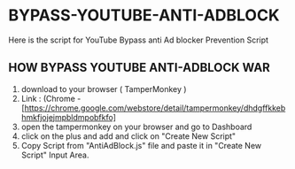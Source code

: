 # BYPASS-YOUTUBE-ANTI-ADBLOCK
Here is the script for YouTube Bypass anti Ad blocker Prevention Script

## HOW BYPASS YOUTUBE ANTI-ADBLOCK WAR ## 

1) download to your browser ( TamperMonkey )
2) Link : (Chrome - [https://chrome.google.com/webstore/detail/tampermonkey/dhdgffkkebhmkfjojejmpbldmpobfkfo]
3) open the tampermonkey on your browser and go to Dashboard
4) click on the plus and add and click on "Create New Script"
5) Copy Script from "AntiAdBlock.js" file and paste it in "Create New Script" Input Area.
   
